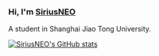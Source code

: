 ### Hi, I'm [SiriusNEO](https://github.com/SiriusNEO)

A student in Shanghai Jiao Tong University.

[![SiriusNEO's GitHub stats](https://github-readme-stats.vercel.app/api?username=SiriusNEO)](https://github.com/anuraghazra/github-readme-stats)
